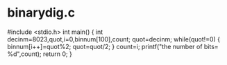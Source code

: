 # binarydig.c
#include <stdio.h>
int main() 
{
		int decinm=8023,quot,i=0,binnum[100],count;
		quot=decinm;
		while(quot!=0)
		{
				binnum[i++]=quot%2;
				quot=quot/2;
		}
		count=i;
		printf("the number of bits= %d",count);
		return 0;
}
